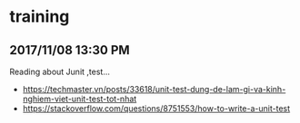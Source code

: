 # training
## 2017/11/08 13:30 PM
Reading about Junit ,test...
- https://techmaster.vn/posts/33618/unit-test-dung-de-lam-gi-va-kinh-nghiem-viet-unit-test-tot-nhat
- https://stackoverflow.com/questions/8751553/how-to-write-a-unit-test
